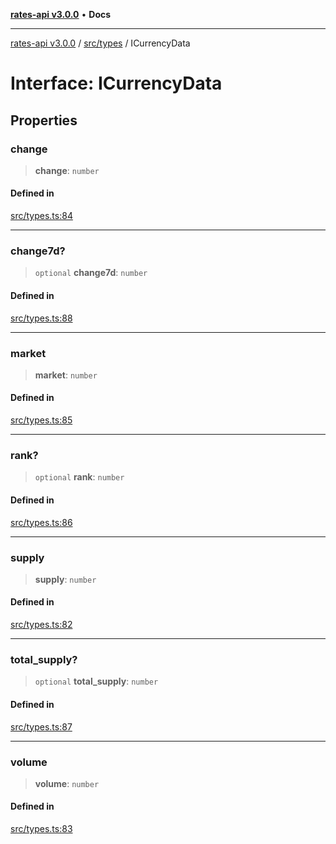 [**rates-api v3.0.0**](../../../README.md) • **Docs**

***

[rates-api v3.0.0](../../../modules.md) / [src/types](../README.md) / ICurrencyData

# Interface: ICurrencyData

## Properties

### change

> **change**: `number`

#### Defined in

[src/types.ts:84](https://github.com/ZelCore-io/rates-api/blob/6685e3f3773638f4d641af3eec276ce5ce2b0d4c/src/types.ts#L84)

***

### change7d?

> `optional` **change7d**: `number`

#### Defined in

[src/types.ts:88](https://github.com/ZelCore-io/rates-api/blob/6685e3f3773638f4d641af3eec276ce5ce2b0d4c/src/types.ts#L88)

***

### market

> **market**: `number`

#### Defined in

[src/types.ts:85](https://github.com/ZelCore-io/rates-api/blob/6685e3f3773638f4d641af3eec276ce5ce2b0d4c/src/types.ts#L85)

***

### rank?

> `optional` **rank**: `number`

#### Defined in

[src/types.ts:86](https://github.com/ZelCore-io/rates-api/blob/6685e3f3773638f4d641af3eec276ce5ce2b0d4c/src/types.ts#L86)

***

### supply

> **supply**: `number`

#### Defined in

[src/types.ts:82](https://github.com/ZelCore-io/rates-api/blob/6685e3f3773638f4d641af3eec276ce5ce2b0d4c/src/types.ts#L82)

***

### total\_supply?

> `optional` **total\_supply**: `number`

#### Defined in

[src/types.ts:87](https://github.com/ZelCore-io/rates-api/blob/6685e3f3773638f4d641af3eec276ce5ce2b0d4c/src/types.ts#L87)

***

### volume

> **volume**: `number`

#### Defined in

[src/types.ts:83](https://github.com/ZelCore-io/rates-api/blob/6685e3f3773638f4d641af3eec276ce5ce2b0d4c/src/types.ts#L83)
